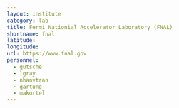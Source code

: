 ```yaml
---
layout: institute
category: lab
title: Fermi Nationial Accelerator Laboratory (FNAL)
shortname: fnal
latitude: 
longitude: 
url: https://www.fnal.gov
personnel:
  - gutsche
  - lgray
  - nhanvtran
  - gartung
  - makortel
---
```


